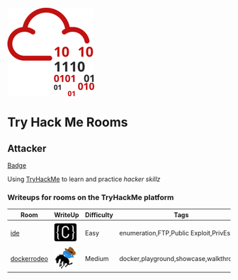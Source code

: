 ![THM_Rooms](imgs/tryhackmelogo.png)
# Try Hack Me Rooms

## Attacker
 [Badge](https://tryhackme-badges.s3.amazonaws.com/PhroggDev.png)

 Using [TryHackMe](https://tryhackme.com) to learn and practice *hacker skillz*

### Writeups for rooms on the TryHackMe platform  
| Room | WriteUp | Difficulty | Tags |  
| ---- | ------- | ---------- | ---- |
| [ide](https://tryhackme.com/room/ide) | [![ide room logo](/imgs/ide_room_logo-50x50.png)](ide/ide.md) | Easy | enumeration,FTP,Public Exploit,PrivEsc |
| [dockerrodeo](https://tryhackme.com/room/dockerrodeo) | [![The Docker Rodeo](imgs/dockerrodeo_room_logo-50x50.png)](dockerrodeo/dockerrodeo.md) | Medium | docker,playground,showcase,walkthrough |
